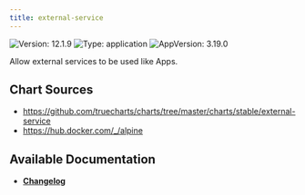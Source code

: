 ```yaml
---
title: external-service
---
```


![Version: 12.1.9](https://img.shields.io/badge/Version-12.1.9-informational?style=flat-square) ![Type: application](https://img.shields.io/badge/Type-application-informational?style=flat-square) ![AppVersion: 3.19.0](https://img.shields.io/badge/AppVersion-3.19.0-informational?style=flat-square)

Allow external services to be used like Apps.

## Chart Sources

- https://github.com/truecharts/charts/tree/master/charts/stable/external-service
- https://hub.docker.com/_/alpine

## Available Documentation

- [**Changelog**](./CHANGELOG.md)
